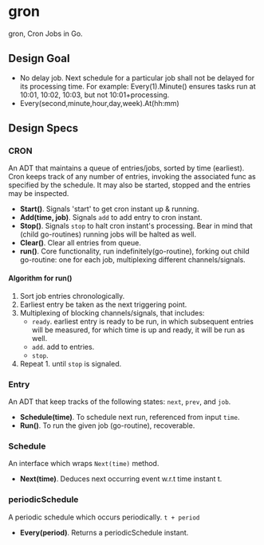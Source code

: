 # gron
gron, Cron Jobs in Go.


## Design Goal

- No delay job. Next schedule for a particular job shall not be delayed for its processing time. For example: Every(1).Minute() ensures tasks run at 10:01, 10:02, 10:03, but not 10:01+processing.
- Every(second,minute,hour,day,week).At(hh:mm)

## Design Specs

### CRON
An ADT that maintains a queue of entries/jobs, sorted by time (earliest).
Cron keeps track of any number of entries, invoking the associated func as
specified by the schedule. It may also be started, stopped and the entries
may be inspected.

- **Start()**. Signals 'start' to get cron instant up & running.
- **Add(time, job)**. Signals `add` to add entry to cron instant.
- **Stop()**. Signals `stop` to halt cron instant's processing. Bear in mind that (child go-routines) running jobs will be halted as well.
- **Clear()**. Clear all entries from queue.
- **run()**. Core functionality, run indefinitely(go-routine), forking out child go-routine: one for each job, multiplexing different channels/signals.


#### Algorithm for run()

1. Sort job entries chronologically.
2. Earliest entry be taken as the next triggering point.
3. Multiplexing of blocking channels/signals, that includes:
   - `ready`. earliest entry is ready to be run, in which subsequent entries will be measured, for which time is up and ready, it will be run as well.
   - `add`. add to entries.
   - `stop`.
4. Repeat 1. until `stop` is signaled.


### Entry
An ADT that keep tracks of the following states: `next`, `prev`, and `job`.

- **Schedule(time)**. To schedule next run, referenced from input `time`.
- **Run()**. To run the given job (go-routine), recoverable.

### Schedule
An interface which wraps `Next(time)` method.
- **Next(time)**. Deduces next occurring event w.r.t time instant t.

### periodicSchedule
A periodic schedule which occurs periodically. `t + period`
- **Every(period)**. Returns a periodicSchedule instant.
